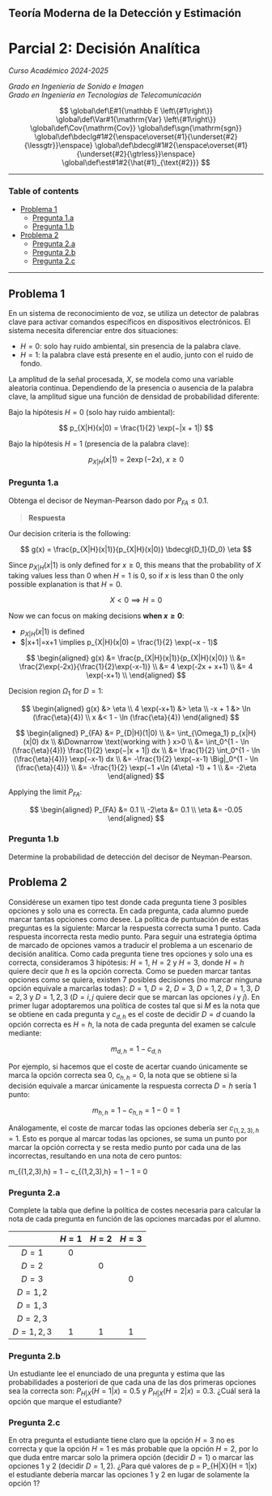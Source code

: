 ## Teoría Moderna de la Detección y Estimación <!-- omit in toc -->

# Parcial 2: Decisión Analítica

*Curso Académico 2024-2025*  

*Grado en Ingeniería de Sonido e Imagen*  
*Grado en Ingeniería en Tecnologías de Telecomunicación*  

$$
\global\def\E#1{\mathbb E \left\{#1\right\}}
\global\def\Var#1{\mathrm{Var} \left\{#1\right\}}
\global\def\Cov{\mathrm{Cov}}
\global\def\sgn{\mathrm{sgn}}
\global\def\bdeclg#1#2{\enspace\overset{#1}{\underset{#2}{\lessgtr}}\enspace}
\global\def\bdecgl#1#2{\enspace\overset{#1}{\underset{#2}{\gtrless}}\enspace}
\global\def\est#1#2{\hat{#1}_{\text{#2}}}
$$

---

### Table of contents

* [Problema 1](#problema-1)
    * [Pregunta 1.a](#pregunta-1a)
    * [Pregunta 1.b](#pregunta-1b)
* [Problema 2](#problema-2)
    * [Pregunta 2.a](#pregunta-2a)
    * [Pregunta 2.b](#pregunta-2b)
    * [Pregunta 2.c](#pregunta-2c)

---

## Problema 1

En un sistema de reconocimiento de voz, se utiliza un detector de palabras clave
para activar comandos específicos en dispositivos electrónicos. El sistema
necesita diferenciar entre dos situaciones:

* $H = 0$: solo hay ruido ambiental, sin presencia de la palabra clave.
* $H = 1$: la palabra clave está presente en el audio, junto con el ruido de fondo.

La amplitud de la señal procesada, $X$, se modela como una variable aleatoria
continua. Dependiendo de la presencia o ausencia de la palabra clave, la
amplitud sigue una función de densidad de probabilidad diferente:

Bajo la hipótesis $H = 0$ (solo hay ruido ambiental):

$$
p_{X|H}(x|0) = \frac{1}{2} \exp(−|x + 1|)
$$

Bajo la hipótesis $H = 1$ (presencia de la palabra clave):

$$
p_{X|H}(x|1) = 2 \exp(−2x), \; x ≥ 0
$$

### Pregunta 1.a
Obtenga el decisor de Neyman-Pearson dado por $P_{FA} ≤ 0.1$.

> **Respuesta**

Our decision criteria is the following:

$$
g(x) = \frac{p_{X|H}(x|1)}{p_{X|H}(x|0)} \bdecgl{D_1}{D_0} \eta
$$

Since $p_{X|H}(x|1)$ is only defined for $x ≥ 0$, this means that the
probability of $X$ taking values less than 0 when $H=1$ is 0, so if $x$ is less
than 0 the only possible explanation is that $H=0$.

$$
X < 0 ⟹ H = 0
$$

Now we can focus on making decisions **when $x≥0$**:

* $p_{X|H}(x|1)$ is defined
* $|x+1|=x+1 \implies p_{X|H}(x|0) = \frac{1}{2} \exp(−x - 1)$

$$
\begin{aligned}
    g(x) &= \frac{p_{X|H}(x|1)}{p_{X|H}(x|0)} \\
    &= \frac{2\exp(-2x)}{\frac{1}{2}\exp(-x-1)} \\
    &= 4 \exp(-2x + x+1) \\
    &= 4 \exp(-x+1) \\
\end{aligned}
$$

Decision region $\Omega_1$ for $D=1$:

$$
\begin{aligned}
    g(x) &> \eta \\
    4 \exp(-x+1) &> \eta \\
    -x + 1 &> \ln (\frac{\eta}{4}) \\
    x &< 1 - \ln (\frac{\eta}{4})
\end{aligned}
$$

$$
\begin{aligned}
    P_{FA} &= P_{D|H}(1|0) \\
    &= \int_{\Omega_1} p_{x|H}(x|0) dx \\
    &\Downarrow \text{working with } x>0 \\
    &= \int_0^{1 - \ln (\frac{\eta}{4})} \frac{1}{2} \exp(−|x + 1|) dx \\
    &= \frac{1}{2} \int_0^{1 - \ln (\frac{\eta}{4})} \exp(−x-1) dx \\
    &= -\frac{1}{2} \exp(−x-1) \Big|_0^{1 - \ln (\frac{\eta}{4})} \\
    &= -\frac{1}{2} \exp(−1 +\ln (4\eta) -1) + 1 \\
    &= -2\eta
\end{aligned}
$$

Applying the limit $P_{FA}$:

$$
\begin{aligned}
    P_{FA} &= 0.1 \\
    -2\eta &= 0.1 \\
    \eta &= -0.05
\end{aligned}
$$

### Pregunta 1.b
Determine la probabilidad de detección del decisor de Neyman-Pearson.

## Problema 2

Considérese un examen tipo test donde cada pregunta tiene 3 posibles opciones y
solo una es correcta. En cada pregunta, cada alumno puede marcar tantas opciones
como desee. La política de puntuación de estas preguntas es la siguiente: Marcar
la respuesta correcta suma 1 punto. Cada respuesta incorrecta resta medio punto.
Para seguir una estrategia óptima de marcado de opciones vamos a traducir el
problema a un escenario de decisión analítica. Como cada pregunta tiene tres
opciones y solo una es correcta, consideramos 3 hipótesis: $H = 1$, $H = 2$ y $H
= 3$, donde $H = h$ quiere decir que $h$ es la opción correcta. Como se pueden
marcar tantas opciones como se quiera, existen 7 posibles decisiones (no marcar
ninguna opción equivale a marcarlas todas): $D = 1$, $D = 2$, $D = 3$, $D = 1,
2$, $D = 1, 3$, $D = 2, 3$ y $D = 1, 2, 3$ ($D = i, j$ quiere decir que se
marcan las opciones $i$ y $j$). En primer lugar adoptaremos una política de
costes tal que si $M$ es la nota que se obtiene en cada pregunta y $c_{d,h}$ es
el coste de decidir $D = d$ cuando la opción correcta es $H = h$, la nota de
cada pregunta del examen se calcule mediante:

$$
m_{d,h} = 1 − c_{d,h}
$$

Por ejemplo, si hacemos que el coste de acertar cuando únicamente se marca la
opción correcta sea 0, $c_{h,h} = 0$, la nota que se obtiene si la decisión
equivale a marcar únicamente la respuesta correcta $D = h$ sería 1 punto:

$$
m_{h,h} = 1 − c_{h,h} = 1 − 0 = 1
$$

Análogamente, el coste de marcar todas las opciones debería ser $c_{(1,2,3),h} =
1$. Esto es porque al marcar todas las opciones, se suma un punto por marcar la
opción correcta y se resta medio punto por cada una de las incorrectas,
resultando en una nota de cero puntos:

m_{(1,2,3),h} = 1 − c_{(1,2,3),h} = 1 − 1 = 0

### Pregunta 2.a
Complete la tabla que define la política de costes necesaria para calcular la nota de cada
pregunta en función de las opciones marcadas por el alumno.

|               | $H = 1$ | $H = 2$ | $H = 3$ |
| :-----------: | :-----: | :-----: | :-----: |
|    $D = 1$    |    0    |         |         |
|    $D = 2$    |         |    0    |         |
|    $D = 3$    |         |         |    0    |
|  $D = 1, 2$   |         |         |         |
|  $D = 1, 3$   |         |         |         |
|  $D = 2, 3$   |         |         |         |
| $D = 1, 2, 3$ |    1    |    1    |    1    |

### Pregunta 2.b

Un estudiante lee el enunciado de una pregunta y estima que las probabilidades a
posteriori de que cada una de las dos primeras opciones sea la correcta son:
$P_{H|X}(H = 1|x) = 0.5$ y $P_{H|X}(H = 2|x) = 0.3$. ¿Cuál será la opción que
marque el estudiante?

### Pregunta 2.c

En otra pregunta el estudiante tiene claro que la opción $H = 3$ no es correcta
y que la opción $H = 1$ es más probable que la opción $H = 2$, por lo que duda
entre marcar solo la primera opción (decidir $D = 1$) o marcar las opciones 1 y
2 (decidir $D = 1, 2$). ¿Para qué valores de p = P_{H|X}(H = 1|x) el estudiante
debería marcar las opciones 1 y 2 en lugar de solamente la opción 1?

